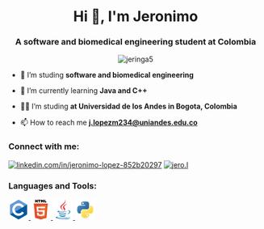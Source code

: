 <h1 align="center">Hi 👋, I'm Jeronimo</h1>
<h3 align="center">A software and biomedical engineering student at Colombia</h3>

<p align="center"> <img src="https://komarev.com/ghpvc/?username=jeringa5&label=Profile%20views&color=0e75b6&style=flat" alt="jeringa5" /> </p>


- 🔭 I’m studing **software and biomedical engineering**

- 🌱 I’m currently learning **Java and C++**

- 👨‍💻 I’m studing **at Universidad de los Andes in Bogota, Colombia**

- 📫 How to reach me **j.lopezm234@uniandes.edu.co**

<h3 align="left">Connect with me:</h3>
<p align="left">
<a href="https://www.linkedin.com/in/jeronimo-lopez-852b20297" target="blank"><img align="center" src="https://raw.githubusercontent.com/rahuldkjain/github-profile-readme-generator/master/src/images/icons/Social/linked-in-alt.svg" alt="linkedin.com/in/jeronimo-lopez-852b20297" height="30" width="40" /></a>
<a href="https://discord.gg/jero.l" target="blank"><img align="center" src="https://raw.githubusercontent.com/rahuldkjain/github-profile-readme-generator/master/src/images/icons/Social/discord.svg" alt="jero.l" height="30" width="40" /></a>
</p>

<h3 align="left">Languages and Tools:</h3>
<p align="left"> <a href="https://www.cprogramming.com/" target="_blank" rel="noreferrer"> <img src="https://raw.githubusercontent.com/devicons/devicon/master/icons/c/c-original.svg" alt="c" width="40" height="40"/> </a> <a href="https://www.w3.org/html/" target="_blank" rel="noreferrer"> <img src="https://raw.githubusercontent.com/devicons/devicon/master/icons/html5/html5-original-wordmark.svg" alt="html5" width="40" height="40"/> </a> <a href="https://www.java.com" target="_blank" rel="noreferrer"> <img src="https://raw.githubusercontent.com/devicons/devicon/master/icons/java/java-original.svg" alt="java" width="40" height="40"/> </a> <a href="https://www.python.org" target="_blank" rel="noreferrer"> <img src="https://raw.githubusercontent.com/devicons/devicon/master/icons/python/python-original.svg" alt="python" width="40" height="40"/> </a> </p>
